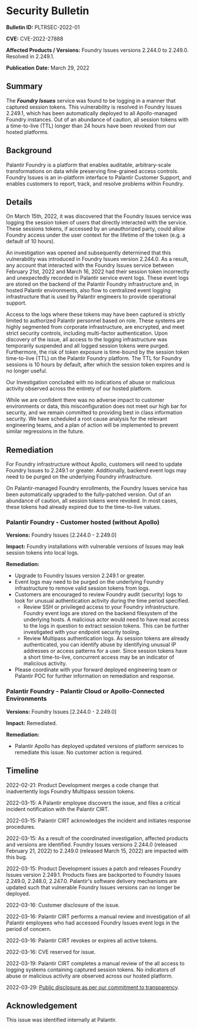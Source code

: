 # Security Bulletin

**Bulletin ID:** PLTRSEC-2022-01

**CVE:** CVE-2022-27888

**Affected Products / Versions:** Foundry Issues versions 2.244.0 to 2.249.0. Resolved in 2.249.1.

**Publication** **Date:** March 29, 2022

## Summary

The ***Foundry Issues*** service was found to be logging in a manner that captured session tokens. This vulnerability is resolved in Foundry Issues 2.249.1, which has been automatically deployed to all Apollo-managed Foundry instances. Out of an abundance of caution, all session tokens with a time-to-live (TTL) longer than 24 hours have been revoked from our hosted platforms.

## Background

Palantir Foundry is a platform that enables auditable, arbitrary-scale transformations on data while preserving fine-grained access controls. Foundry Issues is an in-platform interface to Palantir Customer Support, and enables customers to report, track, and resolve problems within Foundry.

## Details

On March 15th, 2022, it was discovered that the Foundry Issues service was logging the session token of users that directly interacted with the service. These sessions tokens, if accessed by an unauthorized party, could allow Foundry access under the user context for the lifetime of the token (e.g. a default of 10 hours).

An investigation was opened and subsequently determined that this vulnerability was introduced in Foundry Issues version 2.244.0. As a result, any account that interacted with the Foundry Issues service between February 21st, 2022 and March 16, 2022 had their session token incorrectly and unexpectedly recorded in Palantir service event logs. These event logs are stored on the backend of the Palantir Foundry infrastructure and, in hosted Palantir environments, also flow to centralized event logging infrastructure that is used by Palantir engineers to provide operational support.

Access to the logs where these tokens may have been captured is strictly limited to authorized Palantir personnel based on role. These systems are highly segmented from corporate infrastructure, are encrypted, and meet strict security controls, including multi-factor authentication. Upon discovery of the issue, all access to the logging infrastructure was temporarily suspended and all logged session tokens were purged. Furthermore, the risk of token exposure is time-bound by the session token time-to-live (TTL) on the Palantir Foundry platform. The TTL for Foundry sessions is 10 hours by default, after which the session token expires and is no longer useful.

Our Investigation concluded with no indications of abuse or malicious activity observed across the entirety of our hosted platform.

While we are confident there was no adverse impact to customer environments or data, this misconfiguration does not meet our high bar for security, and we remain committed to providing best in class information security. We have scheduled a root cause analysis for the relevant engineering teams, and a plan of action will be implemented to prevent similar regressions in the future.

## Remediation

For Foundry infrastructure without Apollo, customers will need to update Foundry Issues to 2.249.1 or greater. Additionally, backend event logs may need to be purged on the underlying Foundry infrastructure.

On Palantir-managed Foundry enrollments, the Foundry Issues service has been automatically upgraded to the fully-patched version. Out of an abundance of caution, all session tokens were revoked. In most cases, these tokens had already expired due to the time-to-live values.

### Palantir Foundry - Customer hosted (without Apollo)

**Versions:** Foundry Issues [2.244.0 - 2.249.0]

**Impact:** Foundry installations with vulnerable versions of Issues may leak session tokens into local logs.

**Remediation:**

* Upgrade to Foundry Issues version 2.249.1 or greater.
* Event logs may need to be purged on the underlying Foundry infrastructure to remove valid session tokens from logs.
* Customers are encouraged to review Foundry audit (security) logs to look for unusual authentication activity during the time period specified.
    * Review SSH or privileged access to your Foundry infrastructure. Foundry event logs are stored on the backend filesystem of the underlying hosts. A malicious actor would need to have read access to the logs in question to extract session tokens. This can be further investigated with your endpoint security tooling.
    * Review Multipass authentication logs. As session tokens are already authenticated, you can identify abuse by identifying unusual IP addresses or access patterns for a user. Since session tokens have a short time-to-live, concurrent access may be an indicator of malicious activity.
* Please coordinate with your forward deployed engineering team or Palantir POC for further information on remediation and response.

### Palantir Foundry - Palantir Cloud or Apollo-Connected Environments

**Versions:** Foundry Issues [2.244.0 - 2.249.0]

**Impact:** Remediated.

**Remediation:**

* Palantir Apollo has deployed updated versions of platform services to remediate this issue. No customer action is required.

## Timeline

2022-02-21: Product Development merges a code change that inadvertently logs Foundry Multipass session tokens.

2022-03-15: A Palantir employee discovers the issue, and files a critical incident notification with the Palantir CIRT.

2022-03-15: Palantir CIRT acknowledges the incident and initiates response procedures.

2022-03-15: As a result of the coordinated investigation, affected products and versions are identified. Foundry Issues versions 2.244.0 (released February 21, 2022) to 2.249.0 (released March 15, 2022) are impacted with this bug.

2022-03-15: Product Development issues a patch and releases Foundry Issues version 2.249.1. Products fixes are backported to Foundry Issues 2.249.0, 2.248.0, 2.247.0. Palantir's software delivery mechanisms are updated such that vulnerable Foundry Issues versions can no longer be deployed.

2022-03-16: Customer disclosure of the issue.

2022-03-16: Palantir CIRT performs a manual review and investigation of all Palantir employees who had accessed Foundry Issues event logs in the period of concern.

2022-03-16: Palantir CIRT revokes or expires all active tokens.

2022-03-16: CVE reserved for issue.

2022-03-19: Palantir CIRT completes a manual review of the all access to logging systems containing captured session tokens. No indicators of abuse or malicious activity are observed across our hosted platform.

2022-03-29: [Public disclosure as per our commitment to transparency](https://blog.palantir.com/broadening-our-bug-bounty-program-trust-security-and-transparency-aa3bf82f3f9a).

## Acknowledgement

This issue was identified internally at Palantir.
